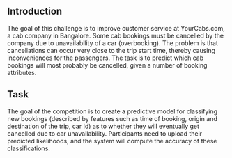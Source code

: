 ## Introduction

The goal of this challenge is to improve customer service at YourCabs.com, a cab company in Bangalore. Some cab bookings must be cancelled by the company due to unavailability of a car (overbooking). The problem is that cancellations can occur very close to the trip start time, thereby causing inconveniences for the passengers. The task is to predict which cab bookings will most probably be cancelled, given a number of booking attributes.

## Task

The goal of the competition is to create a predictive model for classifying new bookings (described by features such as time of booking, origin and destination of the trip, car Id) as to whether they will eventually get cancelled due to car unavailability. Participants need to upload their predicted likelihoods, and the system will compute the accuracy of these classifications.
